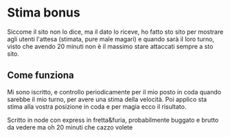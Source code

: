 # Stima bonus

Siccome il sito non lo dice, ma il dato lo riceve, ho fatto sto sito per mostrare agli utenti l'attesa (stimata, pure male magari) e quando sarà il loro turno, visto che avendo 20 minuti non è il massimo stare attaccati sempre a sto sito.

## Come funziona

Mi sono iscritto, e controllo periodicamente per il mio posto in coda quando sarebbe il mio turno, per avere una stima della velocità. Poi applico sta stima alla vostra posizione in coda e per magia ecco il risultato.

Scritto in node con express in fretta&furia, probabilmente buggato e brutto da vedere ma oh 20 minuti che cazzo volete
